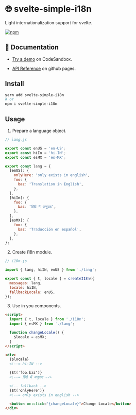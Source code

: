 # :globe_with_meridians: svelte-simple-i18n

Light internationalization support for svelte.

[![npm](https://img.shields.io/npm/v/svelte-simple-i18n?color=%23f&style=flat-square)](https://www.npmjs.com/package/svelte-simple-i18n)

## :book: Documentation

- [Try a demo](https://codesandbox.io/s/demo-svelte-simple-i18n-hcshi?file=/Button.svelte) on CodeSandbox.

- [API Reference](https://dsfx3d.github.io/svelte-simple-i18n/index.html) on github pages.

## Install

```bash
yarn add svelte-simple-i18n
# or
npm i svelte-simple-i18n
```

## Usage

1. Prepare a language object.

```javascript
// lang.js

export const enUS = 'en-US';
export const hiIn = 'hi-IN';
export const esMX = 'es-MX';

export const lang = {
  [enUS]: {
    onlyHere: 'only exists in english',
    foo: {
      baz: 'Translation in English',
    },
  },
  [hiIn]: {
    foo: {
      baz: 'हिंदी में अनुवाद',
    },
  },
  [esMX]: {
    foo: {
      baz: 'Traducción en español',
    },
  },
};
```

2. Create i18n module.

```javascript
// i18n.js

import { lang, hiIN, enUS } from './lang';

export const { t, locale } = createI18n({
  messages: lang,
  locale: hiIN,
  fallbackLocale: enUS,
});
```

3. Use in you components.

```html
<script>
  import { t, locale } from './i18n';
  import { esMX } from './lang';

  function changeLocale() {
    $locale = esMX;
  }
</script>

<div>
  {$locale}
  <!--= hi-IN -->

  {$t('foo.baz')}
  <!--= हिंदी में अनुवाद -->

  <!-- fallback -->
  {$t('onlyHere')}
  <!--= only exists in english -->

  <button on:click="{changeLocale}">Change Locale</button>
</div>
```
